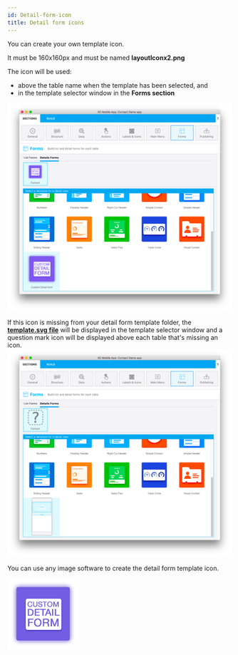 ```yaml
---
id: Detail-form-icon
title: Detail form icons
---
```


You can create your own template icon. 

It must be 160x160px and must be named **layoutIconx2.png**

The icon will be used:

* above the table name when the template has been selected, and
* in the template selector window in the **Forms section**

![Custom detailform template](img/custom-detailform-template.png)

If this icon is missing from your detail form template folder, the [**template.svg file**](detail-form-template-svg.md) will be displayed in the template selector window and a question mark icon will be displayed above each table that's missing an icon.
![Missing listform icon custom template](img/missing-detailform-icon-custom-template.png)

You can use any image software to create the detail form template icon.

![Custom listform template icon](img/custom-detail-form-icon.png)

